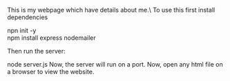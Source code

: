 This is my webpage which have details about me.\\
To use this first install dependencies

npn init -y   
npm install express nodemailer

Then run the server:

node server.js
Now, the server will run on a port. Now, open any html file on a browser to view the website.


